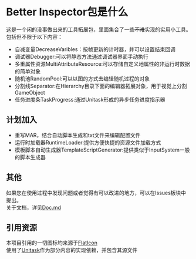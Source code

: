 # Better Inspector包是什么
这是一个闲的没事做出来的工具拓展包，里面集合了一些~~不难~~实现的实用小工具。</br>
包括但不限于以下内容：</br>
<ul>
<li>自减变量DecreaseVaribles：按帧更新的计时器，并可以设置结束回调</li>
<li>调试器Debugger:可以将静态方法通过调试器界面手动执行</li>
<li>多重属性资源MultiAttributeResource:可以存储自定义地属性的非运行时数据的简单对象</li>
<li>随机池RandomPool:可以以图的方式去编辑随机过程的对象</li>
<li>分割线Separator:在Hierarchy目录下面的编辑器拓展对象，用于视觉上分割GameObject</li>
<li>任务进度条TaskProgress:通过Unitask形成的异步任务进度指示器</li>
</ul>

## 计划加入
<ul>
<li>重写MAR，结合自动脚本生成和txt文件来编辑配置文件</li>
<li>运行时加载器RuntimeLoader:提供方便快捷的资源文件加载方式</li>
<li>模板脚本自动生成器TemplateScriptGenerator:提供类似于InputSystem一般的脚本生成器</li>
</ul>

## 其他
如果您在使用过程中发现问题或者觉得有可以改进的地方，可以在Issues板块中提出。</br>
关于文档，详见[Doc.md](https://github.com/ZundaDD/BetterInspector/blob/main/Doc.md)</br>

## 引用资源
本项目引用的一切图标均来源于[FlatIcon](https://www.flaticon.com/ "免费图标素材网站")</br>
使用了[Unitask](https://github.com/Cysharp/UniTask "github仓库")作为部分内容的实现依赖，并包含其源文件</br>